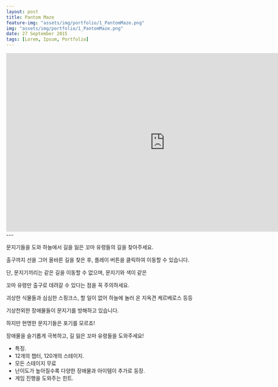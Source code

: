 ```yaml
---
layout: post
title: Pantom Maze
feature-img: "assets/img/portfolio/1_PantomMaze.png"
img: "assets/img/portfolio/1_PantomMaze.png"
date: 27 September 2015
tags: [Lorem, Ipsum, Portfolio]
---
```


<iframe width="853" height="480" src="https://www.youtube.com/embed/C5XgT3hDmcY" frameborder="0" allow="autoplay; encrypted-media" allowfullscreen></iframe>
---

문지기들을 도와 하늘에서 길을 잃은 꼬마 유령들의 길을 찾아주세요.

출구까지 선을 그어 올바른 길을 찾은 후, 플레이 버튼을 클릭하여 이동할 수 있습니다.

단, 문지기끼리는 같은 길을 이동할 수 없으며, 문지기와 색이 같은

꼬마 유령만 출구로 데려갈 수 있다는 점을 꼭 주의하세요.

괴상한 식물들과 심심한 스핑크스, 할 일이 없어 하늘에 놀러 온 지옥견 케르베로스 등등 

기상천외한 장애물들이 문지기를 방해하고 있습니다.

하지만 현명한 문지기들은 포기를 모르죠!

장애물을 슬기롭게 극복하고, 길 잃은 꼬마 유령들을 도와주세요! 

* 특징.
 * 12개의 챕터, 120개의 스테이지.
 * 모든 스테이지 무료
 * 난이도가 높아질수록 다양한 장애물과 아이템이 추가로 등장.
 * 게임 진행을 도와주는 힌트.